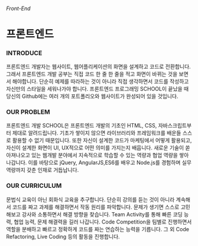 ###### Front-End 
# 프론트엔드

### INTRODUCE

프론트엔드 개발자는 웹사이트, 웹어플리케이션의 화면을 설계하고 코드로 전환합니다. 그래서 프론트엔드 개발 공부는 직접 코드 한 줄 한 줄을 적고 화면이 바뀌는 것을 보면서 해야합니다. 단순히 예제를 따라하는 것이 아니라 직접 생각하면서 코드를 작성하고 자신만의 스타일을 세워나가야 합니다. 프론트엔드 프로그래밍 SCHOOL이 끝났을 때 당신의 Github에는 여러 개의 포트폴리오와 웹사이트가 완성되어 있을 것입니다.

### OUR PROBLEM

프론트엔드 개발 SCHOOL은 프론트엔드 개발의 기초인 HTML, CSS, 자바스크립트부터 제대로 알려드립니다. 기초가 쌓이지 않으면 라이브러리와 프레임워크를 배운들 스스로 활용할 수 없기 때문입니다. 또한 자신이 설계한 코드가 마케팅에서 어떻게 활용되고, 자신이 설계한 화면이 UI, UX적으로 어떤 의미를 가지는지 배웁니다. 새로운 기술이 쏟아져나오고 있는 웹개발 분야에서 지속적으로 학습할 수 있는 역량과 협업 역량을 쌓아나갑니다. 이를 바탕으로 jQuery, AngularJS,ES6를 배우고 Node.js를 경험하며 실무역량까지 갖춘 인재로 거듭납니다.

### OUR CURRICULUM

문법식 교육이 아닌 회화식 교육을 추구합니다. 단순히 강의를 듣는 것이 아니라 계속해서 코드를 짜고 과제를 해결하면서 작동 원리를 파악합니다. 문제가 생기면 스스로 고민해보고 강사와 소통하면서 해결 방향을 찾습니다. Team Activity를 통해 빠른 코딩 능력, 협업 능력, 문제 해결력을 길러 나갑니다. Code Competition을 팀별로 진행하면서 역할을 분배하고 빠르고 정확하게 코드를 짜는 연습하는 능력을 기릅니다. 그 외 Code Refactoring, Live Coding 등의 활동을 진행합니다.


